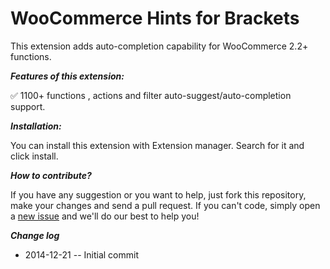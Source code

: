 WooCommerce Hints for Brackets
==============================

This extension adds auto-completion capability for WooCommerce 2.2+ functions.

***Features of this extension:***


✅ 1100+ functions , actions and filter auto-suggest/auto-completion support.


***Installation:***


You can install this extension with Extension manager. Search for it and click install.

***How to contribute?*** 


If you have any suggestion or you want to help, just fork this repository, make your changes and send a pull request.
If you can't code, simply open a [new issue](https://github.com/monirulalom/woocommerce-hints-for-brackets/issues) and we'll do our best to help you!


***Change log***

* 2014-12-21 -- Initial commit
